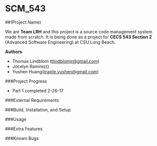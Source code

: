 # SCM_543

##(Project Name)

We are **Team LRH** and this project is a source code management system made from scratch. It is being done as a project for **CECS 543 Section 2** (Advanced Software Engineering) at CSU Long Beach. 

**Authors**
- Thomas Lindblom (tlindblomjr@gmail.com)
- Jocelyn Ramirez()
- Yushen Huang(maple.yushen@gmail.com)

###Project Progress
- Part 1 completed 2-26-17

###External Requirements

###Build, Installation, and Setup

###Usage

###Extra Features

###Known Bugs


